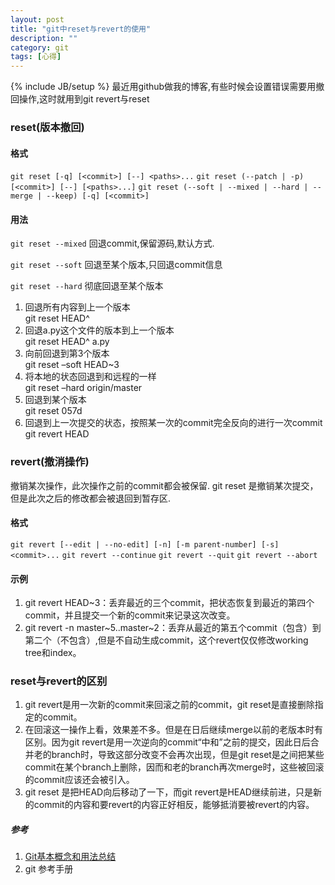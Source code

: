 ```yaml
---
layout: post
title: "git中reset与revert的使用"
description: ""
category: git
tags: [心得]
---
```

{% include JB/setup %}
最近用github做我的博客,有些时候会设置错误需要用撤回操作,这时就用到git revert与reset
### reset(版本撤回) ###
#### 格式 ####
`git reset [-q] [<commit>] [--] <paths>...`
`git reset (--patch | -p) [<commit>] [--] [<paths>...]`
`git reset (--soft | --mixed | --hard | --merge | --keep) [-q] [<commit>]`
#### 用法 ####
`git reset --mixed`
回退commit,保留源码,默认方式.

`git reset --soft` 
回退至某个版本,只回退commit信息

`git reset --hard` 
彻底回退至某个版本

1. 回退所有内容到上一个版本   
git reset HEAD^   
2. 回退a.py这个文件的版本到上一个版本   
git reset HEAD^ a.py   
3. 向前回退到第3个版本   
git reset –soft HEAD~3   
4. 将本地的状态回退到和远程的一样   
git reset –hard origin/master   
6. 回退到某个版本   
git reset 057d   
7. 回退到上一次提交的状态，按照某一次的commit完全反向的进行一次commit   
git revert HEAD  


### revert(撤消操作) ###
撤销某次操作，此次操作之前的commit都会被保留. git reset 是撤销某次提交，但是此次之后的修改都会被退回到暂存区. 
#### 格式 ####
`git revert [--edit | --no-edit] [-n] [-m parent-number] [-s] <commit>...`
`git revert --continue`
`git revert --quit`
`git revert --abort`
#### 示例 ####
1. git revert HEAD~3：丢弃最近的三个commit，把状态恢复到最近的第四个commit，并且提交一个新的commit来记录这次改变。 
2. git revert -n master~5..master~2：丢弃从最近的第五个commit（包含）到第二个（不包含）,但是不自动生成commit，这个revert仅仅修改working tree和index。 

### reset与revert的区别 ###
1. git revert是用一次新的commit来回滚之前的commit，git reset是直接删除指定的commit。 
2. 在回滚这一操作上看，效果差不多。但是在日后继续merge以前的老版本时有区别。因为git revert是用一次逆向的commit“中和”之前的提交，因此日后合并老的branch时，导致这部分改变不会再次出现，但是git reset是之间把某些commit在某个branch上删除，因而和老的branch再次merge时，这些被回滚的commit应该还会被引入。 
3. git reset 是把HEAD向后移动了一下，而git revert是HEAD继续前进，只是新的commit的内容和要revert的内容正好相反，能够抵消要被revert的内容。 


##### 参考 #####
1. [Git基本概念和用法总结](http://guibin.iteye.com/blog/1014369)
3. git 参考手册
